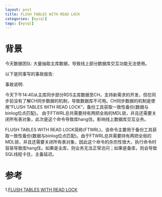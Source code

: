 ```yaml
---
layout: post
title: FLUSH TABLES WITH READ LOCK
categories: [mysql]
tags: [mysql]
---
```


# 背景

今天数据团队: 大量抽取主库数据，导致线上部分数据库交互功能无法使用。

以下是同事写的事故报告:

 事故说明:
 
 今天下午14:40从主库同步部分RDS主库数据至CH，支持新需求的开发，但在同步前没有了解CH同步数据的机制，导致数据库不可用。CH同步数据的机制是使用”FLUSH TABLES WITH READ LOCK“，备份工具获取一致性备份(数据与binlog位点匹配)。
 由于FTWRL总共需要持有两把全局的MDL锁，并且还需要关闭所有表对象，此次是这个命令导致库hang住。影响线上数据库交互业务。


FLUSH TABLES WITH READ LOCK简称(FTWRL)，该命令主要用于备份工具获取一致性备份(数据与binlog位点匹配)。由于FTWRL总共需要持有两把全局的MDL锁，并且还需要关闭所有表对象，因此这个命令的杀伤性很大，执行命令时容易导致库hang住。如果是主库，则业务无法正常访问；如果是备库，则会导致SQL线程卡住，主备延迟。

# 参考
1.[FLUSH TABLES WITH READ LOCK](https://developer.aliyun.com/article/446698)